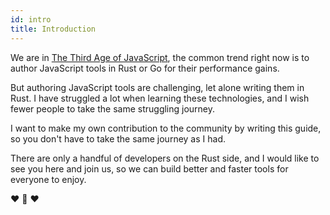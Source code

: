 ```yaml
---
id: intro
title: Introduction
---
```


We are in [The Third Age of JavaScript](https://www.swyx.io/js-third-age/),
the common trend right now is to author JavaScript tools in Rust or Go for their performance gains.

But authoring JavaScript tools are challenging, let alone writing them in Rust.
I have struggled a lot when learning these technologies,
and I wish fewer people to take the same struggling journey.

I want to make my own contribution to the community by writing this guide,
so you don't have to take the same journey as I had.

There are only a handful of developers on the Rust side, and I would like to see you here and join us,
so we can build better and faster tools for everyone to enjoy.

❤️ 🦀 ❤️

